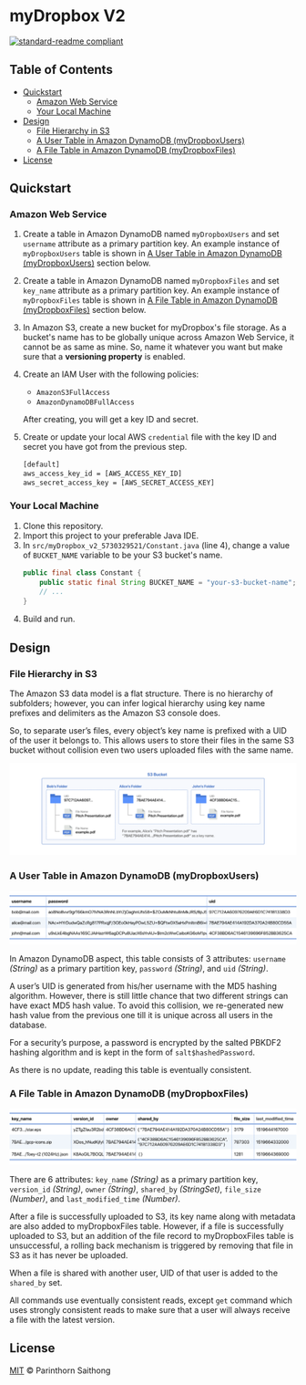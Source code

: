 # myDropbox V2

[![standard-readme compliant](https://img.shields.io/badge/readme%20style-standard-brightgreen.svg?style=flat-square)](https://github.com/RichardLitt/standard-readme)

## Table of Contents

- [Quickstart](#quickstart)
	- [Amazon Web Service](#amazon-web-service)
  - [Your Local Machine](#your-local-machine)
- [Design](#design)
  - [File Hierarchy in S3](#file-hierarchy-in-s3)
  - [A User Table in Amazon DynamoDB (myDropboxUsers)](#a-user-table-in-amazon-dynamodb-mydropboxusers)
  - [A File Table in Amazon DynamoDB (myDropboxFiles)](#a-file-table-in-amazon-dynamodb-mydropboxfiles)
- [License](#license)

## Quickstart

### Amazon Web Service

1. Create a table in Amazon DynamoDB named `myDropboxUsers` and set `username` attribute as a primary partition key. An example instance of `myDropboxUsers` table is shown in [A User Table in Amazon DynamoDB (myDropboxUsers)](#a-user-table-in-amazon-dynamodb-mydropboxusers) section below.

2. Create a table in Amazon DynamoDB named `myDropboxFiles` and set `key_name` attribute as a primary partition key. An example instance of `myDropboxFiles` table is shown in [A File Table in Amazon DynamoDB (myDropboxFiles)](#a-file-table-in-amazon-dynamodb-mydropboxfiles) section below.

3. In Amazon S3, create a new bucket for myDropbox's file storage. As a bucket's name has to be globally unique across Amazon Web Service, it cannot be as same as mine. So, name it whatever you want but make sure that a **versioning property** is enabled.

4. Create an IAM User with the following policies:
    - `AmazonS3FullAccess`
    - `AmazonDynamoDBFullAccess`
    
    After creating, you will get a key ID and secret.

5. Create or update your local AWS `credential` file with the key ID and secret you have got from the previous step.
    ```
    [default]
    aws_access_key_id = [AWS_ACCESS_KEY_ID]
    aws_secret_access_key = [AWS_SECRET_ACCESS_KEY]
    ```

### Your Local Machine

1. Clone this repository.
2. Import this project to your preferable Java IDE.
3. In `src/myDropbox_v2_5730329521/Constant.java` (line 4), change a value of `BUCKET_NAME` variable to be your S3 bucket's name.
    ```java
    public final class Constant {
        public static final String BUCKET_NAME = "your-s3-bucket-name"; // TODO: CHANGE THIS
        // ...
    }
    ```
4. Build and run.

## Design

### File Hierarchy in S3
The Amazon S3 data model is a flat structure. There is no hierarchy of subfolders; however, you can infer logical hierarchy using key name prefixes and delimiters as the Amazon S3 console does.

So, to separate user’s files, every object’s key name is prefixed with a UID of the user it belongs to.
This allows users to store their files in the same S3 bucket without collision even two users uploaded files with the same name.

![File Hierarchy in S3](readme/images/file-hierarchy-in-s3.png)

### A User Table in Amazon DynamoDB (myDropboxUsers)

![Instance of myDropboxUsers Table](readme/images/my-dropbox-users-table.png)

In Amazon DynamoDB aspect, this table consists of 3 attributes: `username` *(String)* as a primary partition key, `password` *(String)*, and `uid` *(String)*.

A user’s UID is generated from his/her username with the MD5 hashing algorithm. However, there is still little chance that two different strings can have exact MD5 hash value. To avoid this collision, we re-generated new hash value from the previous one till it is unique across all users in the database.

For a security’s purpose, a password is encrypted by the salted PBKDF2 hashing algorithm and is kept in the form of `salt$hashedPassword`.

As there is no update, reading this table is eventually consistent.

### A File Table in Amazon DynamoDB (myDropboxFiles)

![Instance of myDropboxFiles Table](readme/images/my-dropbox-files-table.png)

There are 6 attributes: `key_name` *(String)* as a primary partition key, `version_id` *(String)*, `owner` *(String)*, `shared_by` *(StringSet)*, `file_size` *(Number)*, and `last_modified_time` *(Number)*.

After a file is successfully uploaded to S3, its key name along with metadata are also added to myDropboxFiles table. However, if a file is successfully uploaded to S3, but an addition of the file record to myDropboxFiles table is unsuccessful, a rolling back mechanism is triggered by removing that file in S3 as it has never be uploaded.

When a file is shared with another user, UID of that user is added to the `shared_by` set.

All commands use eventually consistent reads, except `get` command which uses strongly consistent reads to make sure that a user will always receive a file with the latest version.

## License

[MIT](LICENSE) © Parinthorn Saithong